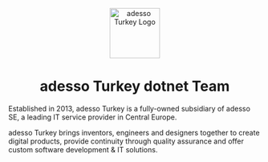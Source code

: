 <p align="center">
  <img alt="adesso Turkey Logo" src="https://avatars.githubusercontent.com/u/67153801?v=4" width="100px" />
  <h1 align="center">adesso Turkey dotnet Team</h1>
</p>

Established in 2013, adesso Turkey is a fully-owned subsidiary of adesso SE, a leading IT service provider in Central Europe.

adesso Turkey brings inventors, engineers and designers together to create digital products, provide continuity through quality assurance and offer custom software development & IT solutions.

